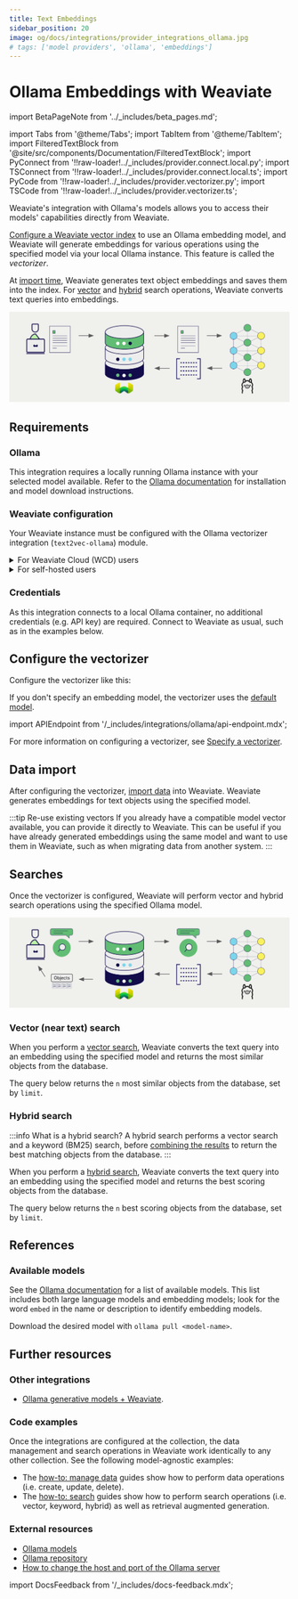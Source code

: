 ```yaml
---
title: Text Embeddings
sidebar_position: 20
image: og/docs/integrations/provider_integrations_ollama.jpg
# tags: ['model providers', 'ollama', 'embeddings']
---
```


# Ollama Embeddings with Weaviate

import BetaPageNote from '../_includes/beta_pages.md';

<BetaPageNote />

import Tabs from '@theme/Tabs';
import TabItem from '@theme/TabItem';
import FilteredTextBlock from '@site/src/components/Documentation/FilteredTextBlock';
import PyConnect from '!!raw-loader!../_includes/provider.connect.local.py';
import TSConnect from '!!raw-loader!../_includes/provider.connect.local.ts';
import PyCode from '!!raw-loader!../_includes/provider.vectorizer.py';
import TSCode from '!!raw-loader!../_includes/provider.vectorizer.ts';

Weaviate's integration with Ollama's models allows you to access their models' capabilities directly from Weaviate.

[Configure a Weaviate vector index](#configure-the-vectorizer) to use an Ollama embedding model, and Weaviate will generate embeddings for various operations using the specified model via your local Ollama instance. This feature is called the *vectorizer*.

At [import time](#data-import), Weaviate generates text object embeddings and saves them into the index. For [vector](#vector-near-text-search) and [hybrid](#hybrid-search) search operations, Weaviate converts text queries into embeddings.

![Embedding integration illustration](../_includes/integration_ollama_embedding.png)

## Requirements

### Ollama

This integration requires a locally running Ollama instance with your selected model available. Refer to the [Ollama documentation](https://ollama.com/) for installation and model download instructions.

### Weaviate configuration

Your Weaviate instance must be configured with the Ollama vectorizer integration (`text2vec-ollama`) module.

<details>
  <summary>For Weaviate Cloud (WCD) users</summary>

This integration is not available for Weaviate Cloud (WCD) serverless instances, as it requires a locally running Ollama instance.

</details>

<details>
  <summary>For self-hosted users</summary>

- Check the [cluster metadata](../../config-refs/meta.md) to verify if the module is enabled.
- Follow the [how-to configure modules](../../configuration/modules.md) guide to enable the module in Weaviate.

</details>

### Credentials

As this integration connects to a local Ollama container, no additional credentials (e.g. API key) are required. Connect to Weaviate as usual, such as in the examples below.

<Tabs groupId="languages">

 <TabItem value="py" label="Python API v4">
    <FilteredTextBlock
      text={PyConnect}
      startMarker="# START BasicInstantiation"
      endMarker="# END BasicInstantiation"
      language="py"
    />
  </TabItem>

 <TabItem value="js" label="JS/TS API v3">
    <FilteredTextBlock
      text={TSConnect}
      startMarker="// START BasicInstantiation"
      endMarker="// END BasicInstantiation"
      language="ts"
    />
  </TabItem>

</Tabs>

## Configure the vectorizer

Configure the vectorizer like this:

<Tabs groupId="languages">
  <TabItem value="py" label="Python API v4">
    <FilteredTextBlock
      text={PyCode}
      startMarker="# START BasicVectorizerOllama"
      endMarker="# END BasicVectorizerOllama"
      language="py"
    />
  </TabItem>

  <TabItem value="js" label="JS/TS API v3">
    <FilteredTextBlock
      text={TSCode}
      startMarker="// START BasicVectorizerOllama"
      endMarker="// END BasicVectorizerOllama"
      language="ts"
    />
  </TabItem>

</Tabs>

If you don't specify an embedding model, the vectorizer uses the [default model](#available-models).

import APIEndpoint from '/_includes/integrations/ollama/api-endpoint.mdx';

<APIEndpoint/>

For more information on configuring a vectorizer, see [Specify a vectorizer](/developers/weaviate/manage-data/collections#specify-a-vectorizer).

## Data import

After configuring the vectorizer, [import data](../../manage-data/import.mdx) into Weaviate. Weaviate generates embeddings for text objects using the specified model.

<Tabs groupId="languages">

 <TabItem value="py" label="Python API v4">
    <FilteredTextBlock
      text={PyCode}
      startMarker="# START BatchImportExample"
      endMarker="# END BatchImportExample"
      language="py"
    />
  </TabItem>

 <TabItem value="js" label="JS/TS API v3">
    <FilteredTextBlock
      text={TSCode}
      startMarker="// START BatchImportExample"
      endMarker="// END BatchImportExample"
      language="ts"
    />
  </TabItem>

</Tabs>

:::tip Re-use existing vectors
If you already have a compatible model vector available, you can provide it directly to Weaviate. This can be useful if you have already generated embeddings using the same model and want to use them in Weaviate, such as when migrating data from another system.
:::

## Searches

Once the vectorizer is configured, Weaviate will perform vector and hybrid search operations using the specified Ollama model.

![Embedding integration at search illustration](../_includes/integration_ollama_embedding_search.png)

### Vector (near text) search

When you perform a [vector search](../../search/similarity.md#search-with-text), Weaviate converts the text query into an embedding using the specified model and returns the most similar objects from the database.

The query below returns the `n` most similar objects from the database, set by `limit`.

<Tabs groupId="languages">

 <TabItem value="py" label="Python API v4">
    <FilteredTextBlock
      text={PyCode}
      startMarker="# START NearTextExample"
      endMarker="# END NearTextExample"
      language="py"
    />
  </TabItem>

 <TabItem value="js" label="JS/TS API v3">
    <FilteredTextBlock
      text={TSCode}
      startMarker="// START NearTextExample"
      endMarker="// END NearTextExample"
      language="ts"
    />
  </TabItem>

</Tabs>

### Hybrid search

:::info What is a hybrid search?
A hybrid search performs a vector search and a keyword (BM25) search, before [combining the results](../../search/hybrid.md#change-the-ranking-method) to return the best matching objects from the database.
:::

When you perform a [hybrid search](../../search/hybrid.md), Weaviate converts the text query into an embedding using the specified model and returns the best scoring objects from the database.

The query below returns the `n` best scoring objects from the database, set by `limit`.

<Tabs groupId="languages">

 <TabItem value="py" label="Python API v4">
    <FilteredTextBlock
      text={PyCode}
      startMarker="# START HybridExample"
      endMarker="# END HybridExample"
      language="py"
    />
  </TabItem>

 <TabItem value="js" label="JS/TS API v3">
    <FilteredTextBlock
      text={TSCode}
      startMarker="// START HybridExample"
      endMarker="// END HybridExample"
      language="ts"
    />
  </TabItem>

</Tabs>

## References

<!-- #### Example configuration -->

<!-- Hiding "full" examples as no other parameters exist than shown above -->

<!-- <Tabs groupId="languages">
  <TabItem value="py" label="Python API v4">
    <FilteredTextBlock
      text={PyCode}
      startMarker="# START FullVectorizerOllama"
      endMarker="# END FullVectorizerOllama"
      language="py"
    />
  </TabItem>

  <TabItem value="js" label="JS/TS API v3">
    <FilteredTextBlock
      text={TSCode}
      startMarker="// START FullVectorizerOllama"
      endMarker="// END FullVectorizerOllama"
      language="ts"
    />
  </TabItem>

</Tabs> -->

### Available models

See the [Ollama documentation](https://ollama.com/library) for a list of available models. This list includes both large language models and embedding models; look for the word `embed` in the name or description to identify embedding models.

Download the desired model with `ollama pull <model-name>`.

## Further resources

### Other integrations

- [Ollama generative models + Weaviate](./generative.md).

### Code examples

Once the integrations are configured at the collection, the data management and search operations in Weaviate work identically to any other collection. See the following model-agnostic examples:

- The [how-to: manage data](../../manage-data/index.md) guides show how to perform data operations (i.e. create, update, delete).
- The [how-to: search](../../search/index.md) guides show how to perform search operations (i.e. vector, keyword, hybrid) as well as retrieval augmented generation.

### External resources

- [Ollama models](https://ollama.com/library)
- [Ollama repository](https://github.com/ollama/ollama)
- [How to change the host and port of the Ollama server](https://github.com/ollama/ollama/blob/main/docs/faq.md#how-can-i-expose-ollama-on-my-network)

import DocsFeedback from '/_includes/docs-feedback.mdx';

<DocsFeedback/>
